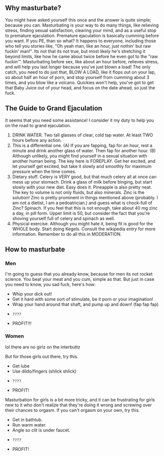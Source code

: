 ## Why masturbate?

You might have asked yourself this once and the answer is quite simple; because you can. Masturbating is your way to do many things, like relieving stress, finding sexual satisfaction, clearing your mind, and as a useful stop to premature ejaculation. Premature ejaculation is basically cumming before you want. If you PE, than so what? It happens to everyone, including those who tell you stories like, "Oh yeah man, like an hour, just nothin' but raw fuckin' man!". Its not that its not true, but most likely he's stretching it beyond limits, like how he came about twice before he even got to the "raw fuckin'". Masturbating before sex, like about an hour before, relieves stress, and will help you last longer because you've just blown a load! The only catch, you need to do just that, BLOW A LOAD, like it flops out on your lap, so about half an hour of porn, and stop yourself from cumming about 3 times, and you blow like a volcano. Quickies won't help, you've got to get that Baby Juice out of your head, and focus on the date ahead, so just the fuck.

## The Guide to Grand Ejaculation ##

It seems that you need some assistance! I consider it my duty to help you on the road to grand ejaculation.
1. DRINK WATER. Two tall glasses of clear, cold tap water. At least TWO hours before any action.
2. This is a differential one. (A) If you are fapping, fap for an hour, rest a minute and drink another glass of water. Then fap for another hour. (B) Although unlikely, you might find yourself in a sexual situation with another human being. The key here is FOREPLAY. Get her excited, and let yourself get excited, but take it slowly and smoothly for maximum pressure when the time comes.
3. Dietary stuff. Celery is VERY good, but that much celery all at once can mess up your stomach. Drink a glass of milk before binging, but start slowly with your new diet. Easy does it. Pineapple is also pretty neat. The key to volume is not only fluids, but also minerals. Zinc is the solution! Zinc is pretty prominent in things mentioned above (probably. I am not a dietist, I am a pedoatrician.) and guess what is chock-full of Zinc? Spinach. If you feel that this is not enough, take about 40 mg zinc a day, in pill form. Upper limit is 50, but consider the fact that you're shoving yourself full of celery and spinach as well.
4. Physical exercise. Although you might hate it, being fit is good for the WHOLE body. Start doing Kegels. Consult the wikipedia entry for more information.
Remember to do all this in MODERATION.

## How to masturbate

### Men

I'm going to guess that you already know, because for men its not rocket science. You beat your meat and you cum, simple as that. But just in case you need to know, you sad fuck, here's how:

-    Whip your dick out!
-    Get it hard with some sort of stimulate, be it porn or your imagination!
-    Wrap your hand around that shaft, and pump up and down! (fap fap fap)
-     ????
-    PROFIT!!! 

### Women

lol there are no girlz on the interbuttz

But for those girls out there, try this.

-    Get lube
-    Use dildo/fingers (shlick shlick)
-     ????
-    PROFIT! 

Masturbation for girls is a bit more tricky, and it can be frustrating for girls new to it who don't realize that they're doing it wrong and screwing over their chances to orgasm. If you can't orgasm on your own, try this.

-    Get in bathtub.
-    Run warm water.
-    Angle so clit is under faucet.
-     ????
-    PROFIT! 
